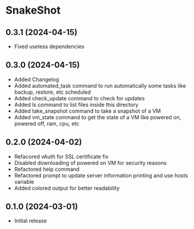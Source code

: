 # SnakeShot

## 0.3.1 (2024-04-15)
- Fixed useless dependencies

## 0.3.0 (2024-04-15)
- Added Changelog
- Added automated_task command to run automatically some tasks like backup, restore, etc scheduled
- Added check_update command to check for updates
- Added ls command to list files inside this directory
- Added take_snapshot command to take a snapshot of a VM
- Added vm_state command to get the state of a VM like powered on, powered off, ram, cpu, etc

## 0.2.0 (2024-04-02)
- Refacored vAuth for SSL certificate fix
- Disabled downloading of powered on VM for security reasons
- Refactored help command
- Refactored prompt to update server information printing and use hosts variable
- Added colored output for better readability

## 0.1.0 (2024-03-01)
- Initial release